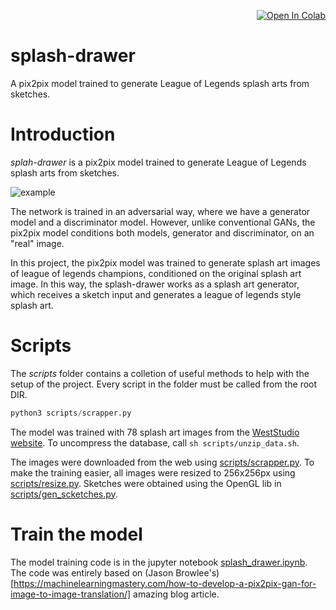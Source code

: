 <p align="right">
  <a target="_blank" href="https://colab.research.google.com/github/JoaoP-Silva/splash-drawer/blob/main/splash_drawer.ipynb">
    <img src="https://colab.research.google.com/assets/colab-badge.svg" alt="Open In Colab"/>
  </a>
</p>

# splash-drawer
A pix2pix model trained to generate League of Legends splash arts from sketches.

# Introduction
_splah-drawer_ is a pix2pix model trained to generate League of Legends splash arts from sketches.

![example](https://github.com/user-attachments/assets/98dafef7-1759-4e79-b587-0f410b26ed61)

The network is trained in an adversarial way, where we have a generator model and a discriminator model. However, unlike conventional GANs, the pix2pix model conditions both models, generator and discriminator, on an "real" image. 

In this project, the pix2pix model was trained to generate splash art images of league of legends champions, conditioned on the original splash art image. In this way, the splash-drawer works as a splash art generator, which receives a sketch input and generates a league of legends style splash art.

# Scripts
The _scripts_ folder contains a colletion of useful methods to help with the setup of the project. Every script in the folder must be called from the root DIR.

```python 
python3 scripts/scrapper.py
```
The model was trained with 78 splash art images from the [WestStudio website](https://www.weststudio.com/project/league-of-legends-splash-art). To uncompress the database, call ```sh scripts/unzip_data.sh```. 

The images were downloaded from the web using [scripts/scrapper.py](https://github.com/JoaoP-Silva/splash-drawer/blob/main/scripts/scrapper.py). To make the training easier, all images were resized to 256x256px using [scripts/resize.py](https://github.com/JoaoP-Silva/splash-drawer/blob/main/scripts/resize.py). Sketches were obtained using the OpenGL lib in [scripts/gen_scketches.py](https://github.com/JoaoP-Silva/splash-drawer/blob/main/scripts/gen_sketches.py).

# Train the model
The model training code is in the jupyter notebook [splash_drawer.ipynb](https://github.com/JoaoP-Silva/splash-drawer/blob/main/splash_drawer.ipynb). The code was entirely based on (Jason Browlee's)[https://machinelearningmastery.com/how-to-develop-a-pix2pix-gan-for-image-to-image-translation/] amazing blog article.
